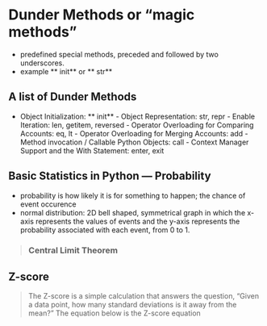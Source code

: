 # Dunder Methods or “magic methods”

- predefined special methods, preceded and followed by two underscores.
- example ** init** or ** str**

## A list of Dunder Methods

- Object Initialization: ** init** - Object Representation: str, repr - Enable Iteration: len, getitem, reversed - Operator Overloading for Comparing Accounts: eq, lt - Operator Overloading for Merging Accounts: add - Method invocation / Callable Python Objects: call - Context Manager Support and the With Statement: enter, exit

## Basic Statistics in Python — Probability

- probability is how likely it is for something to happen; the chance of event occurence
- normal distribution: 2D bell shaped, symmetrical graph in which the x-axis represents the values of events and the y-axis represents the probability associated with each event, from 0 to 1.

> ### Central Limit Theorem

## Z-score

> The Z-score is a simple calculation that answers the question, “Given a data point, how many standard deviations is it away from the mean?” The equation below is the Z-score equation
